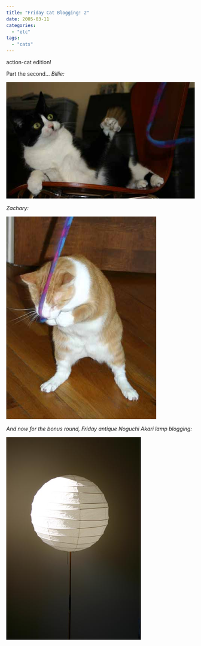 ```yaml
---
title: "Friday Cat Blogging! 2"
date: 2005-03-11
categories: 
  - "etc"
tags: 
  - "cats"
---
```


action-cat edition!

Part the second... _Billie:_

![](images/fcb-03112005-1.jpg)

_Zachary:_

![](images/fcb-03112005-2.jpg)

_And now for the bonus round, Friday antique Noguchi Akari lamp blogging:_

![](images/fcb-03112005-3.jpg)
